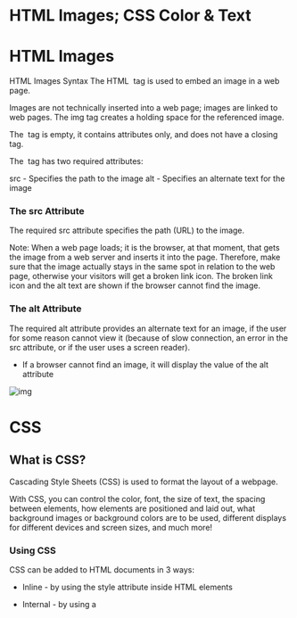 # HTML Images; CSS Color & Text

# HTML Images

HTML Images Syntax
The HTML <img> tag is used to embed an image in a web page.

Images are not technically inserted into a web page; images are linked to web pages. The img tag creates a holding space for the referenced image.

The <img> tag is empty, it contains attributes only, and does not have a closing tag.

The <img> tag has two required attributes:

src - Specifies the path to the image
alt - Specifies an alternate text for the image

### The src Attribute
The required src attribute specifies the path (URL) to the image.

Note: When a web page loads; it is the browser, at that moment, that gets the image from a web server and inserts it into the page. Therefore, make sure that the image actually stays in the same spot in relation to the web page, otherwise your visitors will get a broken link icon. The broken link icon and the alt text are shown if the browser cannot find the image.

### The alt Attribute
The required alt attribute provides an alternate text for an image, if the user for some reason cannot view it (because of slow connection, an error in the src attribute, or if the user uses a screen reader).


* If a browser cannot find an image, it will display the value of the alt attribute

![img](https://lh3.googleusercontent.com/proxy/OAKZcdVuO2GTrky98wHbHNUw09IqgYFwSaum_y4QyrSxQnhGLn-ZR3STuKNdxfogMs3m6XSxwK1W-48Ob3uqLllAuMpn_4WUWOPqUn-3d2dCDyVQt4I)




# CSS

## What is CSS?
Cascading Style Sheets (CSS) is used to format the layout of a webpage.

With CSS, you can control the color, font, the size of text, the spacing between elements, how elements are positioned and laid out,
what background images or background colors are to be used, different displays for different devices and screen sizes, and much more!

### Using CSS
CSS can be added to HTML documents in 3 ways:

* Inline - by using the style attribute inside HTML elements
* Internal - by using a <style> element in the <head> section
* External - by using a <link> element to link to an external CSS file
The most common way to add CSS, is to keep the styles in external CSS files. However, in this tutorial we will use inline and internal styles, because this is easier to demonstrate, and easier for you to try it yourself.
  
 * Inline CSS
An inline CSS is used to apply a unique style to a single HTML element.

An inline CSS uses the style attribute of an HTML element.
  
 * Internal CSS
An internal CSS is used to define a style for a single HTML page.

An internal CSS is defined in the <head> section of an HTML page, within a <style> element.
  
  * External CSS
An external style sheet is used to define the style for many HTML pages.
  
  The external style sheet can be written in any text editor. The file must not contain any HTML code, and must be saved with a .css extension.
  
###  CSS Colors, Fonts and Sizes
Here, we will demonstrate some commonly used CSS properties. You will learn more about them later.

The CSS color property defines the text color to be used.

The CSS font-family property defines the font to be used.

The CSS font-size property defines the text size to be used.
  
### CSS Border
The CSS border property defines a border around an HTML element.

Tip: You can define a border for nearly all HTML elements.
  
### CSS Padding
The CSS padding property defines a padding (space) between the text and the border.
  
  CSS Margin
 CSS margin property defines a margin (space) outside the border.
  
  Link to External CSS
External style sheets can be referenced with a full URL or with a path relative to the current web page.
  
  
  
 ![img](https://www.syncfusion.com/books/w3_css_succinctly/Images/w3-css-colors.png)
  
